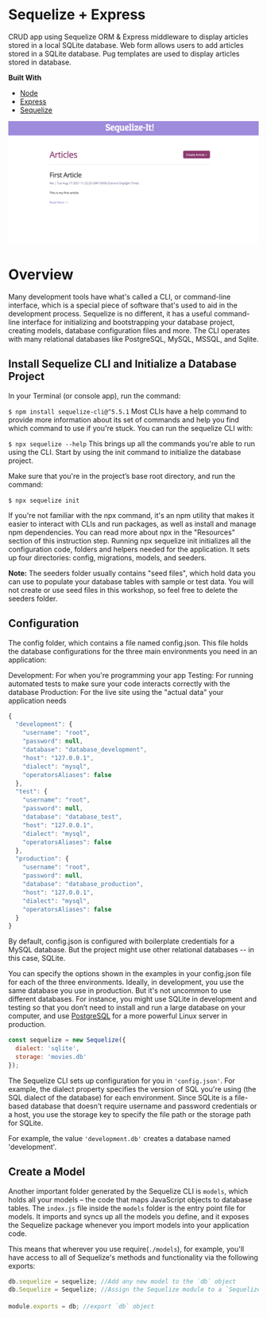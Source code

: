 # Sequelize + Express

CRUD app using Sequelize ORM & Express middleware to display articles stored in a local SQLite database. Web form allows users to add articles stored in a SQLite database. Pug templates are used to display articles stored in database.

**Built With**
- [Node](https://nodejs.org/)
- [Express](https://expressjs.org/)
- [Sequelize](https://sequelize.org/)

![Alt text](/public/images/index.png?raw=true "Optional Title")

# Overview

Many development tools have what's called a CLI, or command-line interface, which is a special piece of software that's used to aid in the development process. Sequelize is no different, it has a useful command-line interface for initializing and bootstrapping your database project, creating models, database configuration files and more. The CLI operates with many relational databases like PostgreSQL, MySQL, MSSQL, and Sqlite.

## Install Sequelize CLI and Initialize a Database Project

In your Terminal (or console app), run the command:

`$ npm install sequelize-cli@^5.5.1`
Most CLIs have a help command to provide more information about its set of commands and help you find which command to use if you're stuck. You can run the sequelize CLI with:

`$ npx sequelize --help`
This brings up all the commands you're able to run using the CLI. Start by using the init command to initialize the database project.

Make sure that you're in the project’s base root directory, and run the command:

`$ npx sequelize init`

If you're not familiar with the npx command, it's an npm utility that makes it easier to interact with CLIs and run packages, as well as install and manage npm dependencies. You can read more about npx in the "Resources" section of this instruction step.
Running npx sequelize init initializes all the configuration code, folders and helpers needed for the application. It sets up four directories: config, migrations, models, and seeders.

**Note:** The seeders folder usually contains "seed files", which hold data you can use to populate your database tables with sample or test data. You will not create or use seed files in this workshop, so feel free to delete the seeders folder.

## Configuration

The config folder, which contains a file named config.json. This file holds the database configurations for the three main environments you need in an application:

Development: For when you're programming your app
Testing: For running automated tests to make sure your code interacts correctly with the database
Production: For the live site using the "actual data" your application needs

```JavaScript
{
  "development": {
    "username": "root",
    "password": null,
    "database": "database_development",
    "host": "127.0.0.1",
    "dialect": "mysql",
    "operatorsAliases": false
  },
  "test": {
    "username": "root",
    "password": null,
    "database": "database_test",
    "host": "127.0.0.1",
    "dialect": "mysql",
    "operatorsAliases": false
  },
  "production": {
    "username": "root",
    "password": null,
    "database": "database_production",
    "host": "127.0.0.1",
    "dialect": "mysql",
    "operatorsAliases": false
  }
}
```

By default, config.json is configured with boilerplate credentials for a MySQL database. But the project might use other relational databases -- in this case, SQLite.

You can specify the options shown in the examples in your config.json file for each of the three environments. Ideally, in development, you use the same database you use in production. But it's not uncommon to use different databases. For instance, you might use SQLite in development and testing so that you don’t need to install and run a large database on your computer, and use [PostgreSQL](https://www.postgresql.org/) for a more powerful Linux server in production.

```JavaScript
const sequelize = new Sequelize({
  dialect: 'sqlite',
  storage: 'movies.db'
});
```

The Sequelize CLI sets up configuration for you in `'config.json'`. For example, the dialect property specifies the version of SQL you're using (the SQL dialect of the database) for each environment. Since SQLite is a file-based database that doesn't require username and password credentials or a host, you use the storage key to specify the file path or the storage path for SQLite.

For example, the value `'development.db'` creates a database named 'development'.

## Create a Model

Another important folder generated by the Sequelize CLI is `models`, which holds all your models – the code that maps JavaScript objects to database tables. The `index.js` file inside the `models` folder is the entry point file for models. It imports and syncs up all the models you define, and it exposes the Sequelize package whenever you import models into your application code.

This means that wherever you use require(`./models`), for example, you'll have access to all of Sequelize's methods and functionality via the following exports:

``` JavaScript
db.sequelize = sequelize; //Add any new model to the `db` object
db.Sequelize = Sequelize; //Assign the Sequelize module to a `Sequelize` property in the `db` object

module.exports = db; //export `db` object
```
